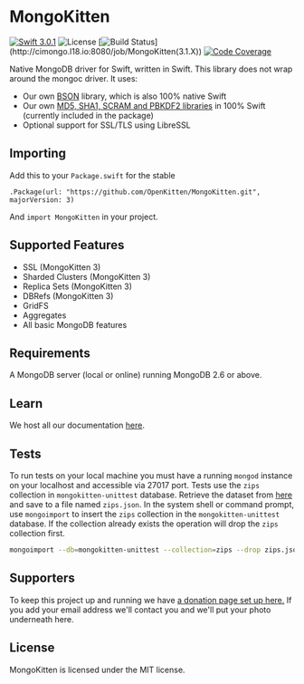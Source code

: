 # MongoKitten

[![Swift 3.0.1](https://img.shields.io/badge/swift-3.0.1-orange.svg)](https://swift.org)
![License](https://img.shields.io/github/license/openkitten/mongokitten.svg)
[![Build Status](http://cimongo.l18.io:8080/buildStatus/icon?job=MongoKitten(3.1.X))](http://cimongo.l18.io:8080/job/MongoKitten(3.1.X))
[![Code Coverage](https://codecov.io/gh/openkitten/mongokitten/branch/mongokitten31/graph/badge.svg)](https://codecov.io/gh/openkitten/mongokitten/branch/mongokitten31)


Native MongoDB driver for Swift, written in Swift. This library does not wrap around the mongoc driver. It uses:

- Our own [BSON](https://github.com/OpenKitten/BSON) library, which is also 100% native Swift
- Our own [MD5, SHA1, SCRAM and PBKDF2 libraries](https://github.com/OpenKitten/CryptoKitten) in 100% Swift (currently included in the package)
- Optional support for SSL/TLS using LibreSSL

## Importing

Add this to your `Package.swift` for the stable

`.Package(url: "https://github.com/OpenKitten/MongoKitten.git", majorVersion: 3)`

And `import MongoKitten` in your project.

## Supported Features

- SSL (MongoKitten 3)
- Sharded Clusters (MongoKitten 3)
- Replica Sets (MongoKitten 3)
- DBRefs (MongoKitten 3)
- GridFS
- Aggregates
- All basic MongoDB features

## Requirements

A MongoDB server (local or online) running MongoDB 2.6 or above.

## Learn

We host all our documentation [here](http://docs.openkitten.org).

## Tests

To run tests on your local machine you must have a running `mongod` instance on your localhost and accessible via 27017 port.
Tests use the `zips` collection in `mongokitten-unittest` database. Retrieve the dataset from [here](https://raw.githubusercontent.com/OpenKitten/Mongo-Assets/master/zips.json) and save to a file named `zips.json`.
In the system shell or command prompt, use `mongoimport` to insert the `zips` collection in the `mongokitten-unittest` database. If the collection already exists the operation will drop the `zips` collection first.

```sh
mongoimport --db=mongokitten-unittest --collection=zips --drop zips.json
```

## Supporters

To keep this project up and running we have [a donation page set up here.](https://www.paypal.com/cgi-bin/webscr?cmd=_s-xclick&hosted_button_id=265MBC3CZFN7Y) If you add your email address we'll contact you and we'll put your photo underneath here.

## License

MongoKitten is licensed under the MIT license.
